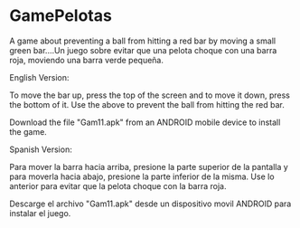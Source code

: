 # GamePelotas

A game about preventing a ball from hitting a red bar by moving a small green bar....Un juego sobre evitar que una pelota choque con una barra roja, moviendo una barra verde pequeña.

English Version:

To move the bar up, press the top of the screen and to move it down, press the bottom of it. Use the above to prevent the ball from hitting the red bar.

Download the file "Gam11.apk" from an ANDROID mobile device to install the game.

Spanish Version:

Para mover la barra hacia arriba, presione la parte superior de la pantalla y para moverla hacia abajo, presione la parte inferior de la misma. Use lo anterior  para evitar que la pelota choque con la barra roja. 

Descarge el archivo "Gam11.apk" desde un dispositivo movil ANDROID para instalar el juego.
